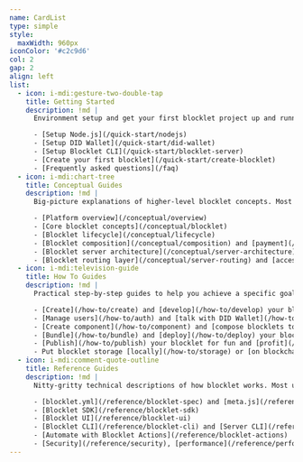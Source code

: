 ```yaml
---
name: CardList
type: simple
style:
  maxWidth: 960px
iconColor: '#c2c9d6'
col: 2
gap: 2
align: left
list:
  - icon: i-mdi:gesture-two-double-tap
    title: Getting Started
    description: !md |
      Environment setup and get your first blocklet project up and running within minutes

      - [Setup Node.js](/quick-start/nodejs)
      - [Setup DID Wallet](/quick-start/did-wallet)
      - [Setup Blocklet CLI](/quick-start/blocklet-server)
      - [Create your first blocklet](/quick-start/create-blocklet)
      - [Frequently asked questions](/faq)
  - icon: i-mdi:chart-tree
    title: Conceptual Guides
    description: !md |
      Big-picture explanations of higher-level blocklet concepts. Most useful for building understanding of a particular topic.

      - [Platform overview](/conceptual/overview)
      - [Core blocklet concepts](/conceptual/blocklet)
      - [Blocklet lifecycle](/conceptual/lifecycle)
      - [Blocklet composition](/conceptual/composition) and [payment](/conceptual/paid-blocklet)
      - [Blocklet server architecture](/conceptual/server-architecture)
      - [Blocklet routing layer](/conceptual/server-routing) and [access control model](/conceptual/access-control)
  - icon: i-mdi:television-guide
    title: How To Guides
    description: !md |
      Practical step-by-step guides to help you achieve a specific goal. Most useful when you're trying to get something done.

      - [Create](/how-to/create) and [develop](/how-to/develop) your blocklet
      - [Manage users](/how-to/auth) and [talk with DID Wallet](/how-to/notification)
      - [Create component](/how-to/component) and [compose blocklets together](/how-to/composite-blocklet)
      - [Bundle](/how-to/bundle) and [deploy](/how-to/deploy) your blocklet
      - [Publish](/how-to/publish) your blocklet for fun and [profit](/how-to/profit)
      - Put blocklet storage [locally](/how-to/storage) or [on blockchain](/how-to/blockchain)
  - icon: i-mdi:comment-quote-outline
    title: Reference Guides
    description: !md |
      Nitty-gritty technical descriptions of how blocklet works. Most useful when you need detailed information about APIs of components in the blocklet toolkit.

      - [blocklet.yml](/reference/blocklet-spec) and [meta.js](/reference/meta-js)
      - [Blocklet SDK](/reference/blocklet-sdk)
      - [Blocklet UI](/reference/blocklet-ui)
      - [Blocklet CLI](/reference/blocklet-cli) and [Server CLI](/reference/blocklet-server-cli)
      - [Automate with Blocklet Actions](/reference/blocklet-actions)
      - [Security](/reference/security), [performance](/reference/performance) and [limitations](/reference/known-issues)
---
```

